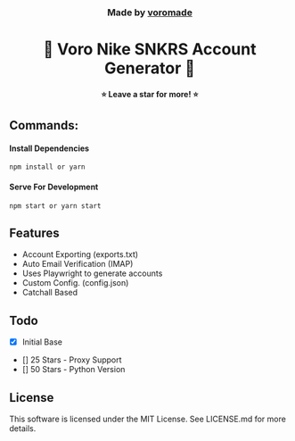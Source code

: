 <h3 align="center">
  Made by <a href="https://github.com/voromade">voromade</a>
</h3>

<h1 align="center">👟 Voro Nike SNKRS Account Generator 👟</h1>
<h4 align="center">⭐ Leave a star for more! ⭐</h4>

## Commands:

#### **Install Dependencies**

```
npm install or yarn
```

#### **Serve For Development**

```
npm start or yarn start
```

## Features

- Account Exporting (exports.txt)
- Auto Email Verification (IMAP)
- Uses Playwright to generate accounts
- Custom Config. (config.json)
- Catchall Based

## Todo

- [x] Initial Base
- [] 25 Stars - Proxy Support
- [] 50 Stars - Python Version

## License

This software is licensed under the MIT License. See LICENSE.md for more details.
